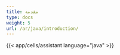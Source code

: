 ```yaml
---
title: مقدمة
type: docs
weight: 5
url: /ar/java/introduction/
---
```

{{< app/cells/assistant language="java" >}}
